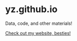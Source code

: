 yz.github.io
=================

Data, code, and other materials!

[Check out my website, besties!](https://ryanzhou0915.github.io/yz.github.io/index.html)
